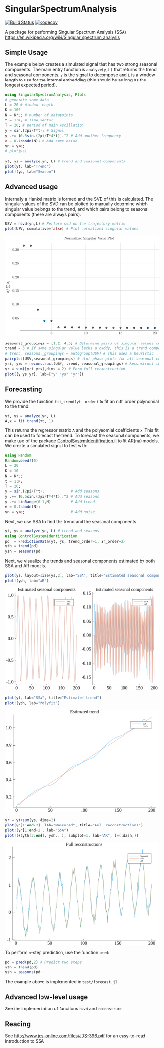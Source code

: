 # SingularSpectrumAnalysis
[![Build Status](https://travis-ci.org/baggepinnen/SingularSpectrumAnalysis.jl.svg?branch=master)](https://travis-ci.org/baggepinnen/SingularSpectrumAnalysis.jl)
[![codecov](https://codecov.io/gh/baggepinnen/SingularSpectrumAnalysis.jl/branch/master/graph/badge.svg)](https://codecov.io/gh/baggepinnen/SingularSpectrumAnalysis.jl)

A package for performing Singular Spectrum Analysis (SSA) https://en.wikipedia.org/wiki/Singular_spectrum_analysis

## Simple Usage
The example below creates a simulated signal that has two strong seasonal components. The main entry function is `analyze(y,L)` that returns the trend and seasonal components. `y` is the signal to decompose and `L` is a window length to use for the internal embedding (this should be as long as the longest expected period).
```julia
using SingularSpectrumAnalysis, Plots
# generate some data
L = 20 # Window length
K = 100
N = K*L; # number of datapoints
t = 1:N; # Time vector
T = 20; # period of main oscillation
y = sin.(2pi/T*t); # Signal
y .+= (0.5sin.(2pi/T*4*t)).^2 # Add another frequency
e = 0.1randn(N); # Add some noise
yn = y+e;
# plot(ys)

yt, ys = analyze(yn, L) # trend and seasonal components
plot(yt, lab="Trend")
plot!(ys, lab="Season")
```
## Advanced usage
Internally a Hankel matrix is formed and the SVD of this is calculated. The singular values of the SVD can be plotted to manually determine which singular value belongs to the trend, and which pairs belong to seasonal components (these are always pairs).
```julia
USV = hsvd(yn,L) # Perform svd on the trajectory matrix
plot(USV, cumulative=false) # Plot normalized singular values
```
![window](figs/sigmaplot.svg)

```julia
seasonal_groupings = [1:2, 4:5] # Determine pairs of singular values corresponding to seasonal components
trend = 3 # If some singular value lacks a buddy, this is a trend component
# trend, seasonal_groupings = autogroup(USV) # This uses a heuristic
pairplot(USV,seasonal_groupings) # plot phase plots for all seasonal components
yrt, yrs = reconstruct(USV, trend, seasonal_groupings) # Reconstruct the underlying signal without noise, based on all identified components with significant singular values
yr = sum([yrt yrs],dims = 2) # Form full reconstruction
plot([y ys yr], lab=["y" "ys" "yr"])
```

## Forecasting
We provide the function `fit_trend(yt, order)` to fit an n:th order polynomial to the trend:
```julia
yt, ys = analyze(yn, L)
A,x = fit_trend(yt, 1)
```
This returns the regressor matrix `A` and the polynomial coefficients `x`. This fit can be used to forecast the trend. To forecast the seasonal components, we make use of the package [ControlSystemIdentification.jl](https://github.com/baggepinnen/ControlSystemIdentification.jl) to fit AR(na) models. We create a simulated signal to test with:
```julia
using Random
Random.seed!(0)
L = 20
K = 10
N = K*L;
t = 1:N;
T = 20;
y = sin.(2pi/T*t);            # Add seasons
y .+= (0.5sin.(2pi/T*4*t)).^2 # Add seasons
y .+= LinRange(0,1,N)         # Add trend
e = 0.1randn(N);
yn = y+e;                     # Add noise
```
Next, we use SSA to find the trend and the seasonal components
```julia
yt, ys = analyze(yn, L) # trend and seasons
using ControlSystemIdentification
pd  = PredictionData(yt, ys, trend_order=1, ar_order=2)
yth = trend(pd)
ysh = seasons(pd)
```
Next, we visualize the trends and seasonal components estimated by both SSA and AR models.
```julia
plot(ys, layout=size(ys,2), lab="SSA", title="Estimated seasonal components")
plot!(ysh, lab="AR")
```
![window](figs/season.svg)

```julia
plot(yt, lab="SSA", title="Estimated trend")
plot!(yth, lab="Polyfit")
```
![window](figs/trend.svg)

```julia
yr = yt+sum(ys, dims=2)
plot(yn[1:end-2], lab="Measured", title="Full reconstructions")
plot!(yr[1:end-2], lab="SSA")
plot!(+(yth[3:end], ysh...), subplot=1, lab="AR", l=(:dash,))
```
![window](figs/reconstruction.svg)

To perform `n`-step prediction, use the function `pred`:
```julia
pd = pred(pd,2) # Predict two steps
yth = trend(pd)
ysh = seasons(pd)
```
The example above is implemented in `test/forecast.jl`.

## Advanced low-level usage
See the implementation of functions `hsvd` and `reconstruct`

## Reading
See http://www.jds-online.com/files/JDS-396.pdf for an easy-to-read introduction to SSA

